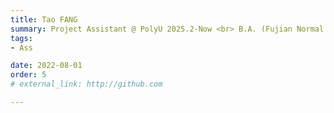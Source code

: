 ```yaml
---
title: Tao FANG  
summary: Project Assistant @ PolyU 2025.2-Now <br> B.A. (Fujian Normal University) <br> M.A. (PolyU)
tags:
- Ass

date: 2022-08-01
order: 5
# external_link: http://github.com

---
```

